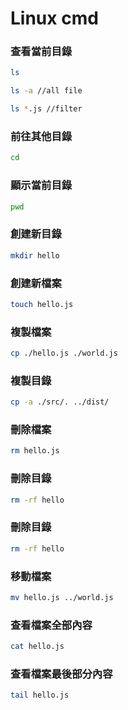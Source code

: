 # Linux cmd

### 查看當前目錄

```bash
ls

ls -a //all file

ls *.js //filter
```

### 前往其他目錄

```bash
cd
```

### 顯示當前目錄

```bash
pwd
```

### 創建新目錄

```bash
mkdir hello
```

### 創建新檔案

```bash
touch hello.js
```

### 複製檔案

```bash
cp ./hello.js ./world.js
```

### 複製目錄

```bash
cp -a ./src/. ../dist/
```

### 刪除檔案

```bash
rm hello.js
```

### 刪除目錄

```bash
rm -rf hello
```


### 刪除目錄

```bash
rm -rf hello
```

### 移動檔案

```bash
mv hello.js ../world.js
```


### 查看檔案全部內容

```bash
cat hello.js
```

### 查看檔案最後部分內容

```bash
tail hello.js
```
